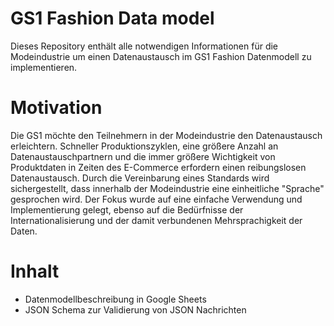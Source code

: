 # GS1 Fashion Data model
Dieses Repository enthält alle notwendigen Informationen für die Modeindustrie um einen Datenaustausch im GS1 Fashion Datenmodell zu implementieren.

# Motivation
Die GS1 möchte den Teilnehmern in der Modeindustrie den Datenaustausch erleichtern. Schneller Produktionszyklen, eine größere Anzahl an Datenaustauschpartnern und die immer größere Wichtigkeit von Produktdaten in Zeiten des E-Commerce erfordern einen reibungslosen Datenaustausch. Durch die Vereinbarung eines Standards wird sichergestellt, dass innerhalb der Modeindustrie eine einheitliche "Sprache" gesprochen wird. 
Der Fokus wurde auf eine einfache Verwendung und Implementierung gelegt, ebenso auf die Bedürfnisse der Internationalisierung und der damit verbundenen Mehrsprachigkeit der Daten.

# Inhalt
- Datenmodellbeschreibung in Google Sheets
- JSON Schema zur Validierung von JSON Nachrichten
